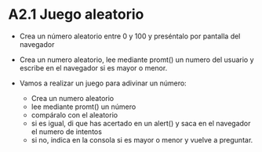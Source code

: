 # A2.1 Juego aleatorio

* Crea un número aleatorio entre 0 y 100 y preséntalo por pantalla del navegador

* Crea un numero aleatorio, lee mediante promt() un numero del usuario y escribe en el navegador si es mayor o menor.

* Vamos a realizar un juego para adivinar un número:
  * Crea un numero aleatorio 
  * lee mediante promt() un número 
  * compáralo con el aleatorio 
  * si es igual, di que has acertado en un alert() y saca en el navegador el numero de intentos 
  * si no, indica en la consola si es mayor o menor y vuelve a preguntar.



